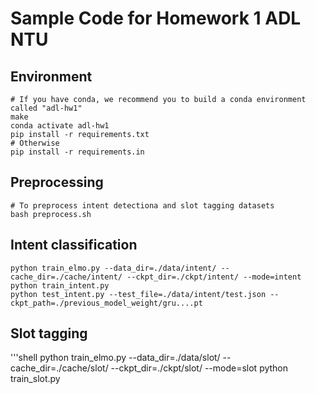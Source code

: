 # Sample Code for Homework 1 ADL NTU

## Environment
```shell
# If you have conda, we recommend you to build a conda environment called "adl-hw1"
make
conda activate adl-hw1
pip install -r requirements.txt
# Otherwise
pip install -r requirements.in
```

## Preprocessing
```shell
# To preprocess intent detectiona and slot tagging datasets
bash preprocess.sh
```

## Intent classification
```shell
python train_elmo.py --data_dir=./data/intent/ --cache_dir=./cache/intent/ --ckpt_dir=./ckpt/intent/ --mode=intent
python train_intent.py
python test_intent.py --test_file=./data/intent/test.json --ckpt_path=./previous_model_weight/gru....pt
```

## Slot tagging
'''shell
python train_elmo.py --data_dir=./data/slot/ --cache_dir=./cache/slot/ --ckpt_dir=./ckpt/slot/ --mode=slot
python train_slot.py

